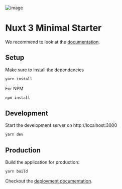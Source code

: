 ![image](https://user-images.githubusercontent.com/99116369/201855609-5f8446db-1b03-4889-bf89-e1b7513977dc.png)

# Nuxt 3 Minimal Starter

We recommend to look at the [documentation](https://v3.nuxtjs.org).

## Setup

Make sure to install the dependencies

```bash
yarn install
```
For NPM
```bash
npm install
```

## Development

Start the development server on http://localhost:3000

```bash
yarn dev
```

## Production

Build the application for production:

```bash
yarn build
```

Checkout the [deployment documentation](https://v3.nuxtjs.org/docs/deployment).
